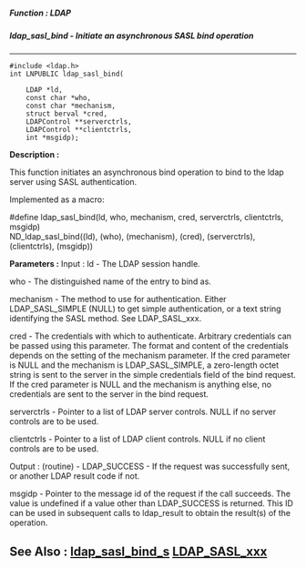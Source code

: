 ##### Function : LDAP
##### ldap_sasl_bind - Initiate an asynchronous SASL bind operation
---
```
#include <ldap.h>
int LNPUBLIC ldap_sasl_bind(

	LDAP *ld,
	const char *who,
	const char *mechanism,
	struct berval *cred,
	LDAPControl **serverctrls,
	LDAPControl **clientctrls,
	int *msgidp);
```
**Description :**

This function initiates an asynchronous bind operation to bind to the ldap 
server using SASL authentication.

Implemented as a macro:

#define ldap_sasl_bind(ld, who, mechanism, cred, serverctrls, clientctrls, 
msgidp) \
        ND_ldap_sasl_bind((ld), (who), (mechanism), (cred), (serverctrls), 
(clientctrls), (msgidp))

**Parameters :**
Input :
ld  -  The LDAP session handle.

who  -  The distinguished name of the entry to bind as.

mechanism  -  The method to use for authentication.  Either LDAP_SASL_SIMPLE (NULL) to get simple authentication, or a text string identifying the SASL method.  See LDAP_SASL_xxx.

cred  -  The credentials with which to authenticate. Arbitrary credentials can be passed using this parameter. The format and content of the credentials depends on the setting of the mechanism parameter.  If the cred parameter is NULL and the mechanism is LDAP_SASL_SIMPLE, a zero-length octet string is sent to the server in the simple credentials field of the bind request.  If the cred parameter is NULL and the mechanism is anything else, no credentials are sent to the server in the bind request.

serverctrls  -  Pointer to a list of LDAP server controls.  NULL if no server controls are to be used.

clientctrls  -  Pointer to a list of LDAP client controls.  NULL if no client controls are to be used.

Output :
(routine)  -  LDAP_SUCCESS  - If the request was successfully sent, or another LDAP result code if not.


msgidp  -  Pointer to the message id of the request if the call succeeds. The value is undefined if a value other than LDAP_SUCCESS is returned.   This ID can be used in subsequent calls to ldap_result to obtain the result(s) of the operation.


**See Also :**
[ldap_sasl_bind_s](/reference/Func/ldap_sasl_bind_s)
[LDAP_SASL_xxx](/reference/Symb/LDAP_SASL_xxx)
---
